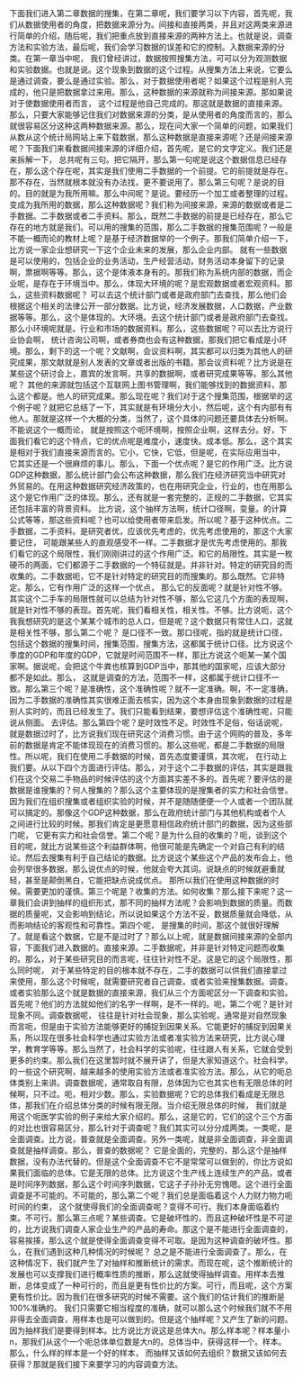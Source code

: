 下面我们进入第二章数据的搜集，在第二章呢，我们要学习以下内容，首先呢，我们从数据使用者的角度，把数据来源分为。间接和直接两类，并且对这两类来源进行简单的介绍，随后呢，我们把重点放到直接来源的两种方法上。也就是说，调查方法和实验方法，最后呢，我们会学习数据的误差和它的控制。入数据来源的分类。在第一章当中呢，
我们曾经讲过，数据按照搜集方法，可可以分为观测数据和实验数据。也就是说。这个现象到数据的这个过程。从搜集方法上来说，它要么是通过调查，要么是通过实验。那么，对于数据使用者呢？如果这个过程是别人完成的，他只是把数据拿过来用。那么，这种数据的来源就称为间接来源。那如果说对于使数据使用者而言，
这个过程是他自己完成的。那这就是数据的直接来源。那么，只要大家能够记住我们对数据来源的分类，是从使用者的角度而言的，那么就很容易区分这种这两种数据来源。那么，现在问大家一个简单的问题，如果我们从数从这个统计局网站上来下载数据，那么这种数据是直接来源呢？还是间接来源呢？下面我们来看数据间接来源的详细介绍，首先呢，是它的文字定义。我们还是来拆解一下，
总共呢有三句。把它隔开，那么第一句呢是说这个数据信息已经存在，那么这个存在呢，其实是我们使用二手数据的一个前提。它的前提就是存在。那不存在，当然就根本就没有办法找，更不要说用了。那么第三句呢？是说的目的。目的就是为我所用嘛。那么中间呢？是说。要经历一个加工或者整理的过程。
变成为我所用的数据，那么这种数据呢？我们称为间接来源，来源的数据或者是二手数据。二手数据或者二手资料。那么，既然二手数据的前提是已经存在，那么它存在的地方就是我们。可以用的搜集的范围，那么二手数据的搜集范围呢？一般是不能一概而论的教材上呢？是基于经济数据举的一个例子。那我们简单介绍一下，比方说一家企业想研究一下这个企业未来的发展，那么企业内部。
就有一些数据是可以使用的，包括企业的业务活动，生产经营活动，财务活动本身留下的记录啊，票据啊等等。那么，这个是体液本身有的。那我们称为系统内部的数据，而企业呢，是存在于环境当中。那么，体现大环境的呢？是宏观数据或者宏观资料。那么，这些资料数据呢？
可以去这个统计部门或者是政府部门去查找，那么他们会根据这个相关的法律公开一部分数据。比方说，经济发展数据，人口数据，产业数据等等。那么，这个是体现的。大环境。去这个统计部门或者是政府部门去查找。那么小环境呢就是。行业和市场的数据资料。那么，这些数据呢？可以去比方说行业协会啊，
统计咨询公司啊，或者券商也会有这种数据，那我们把它看成是小环境。那么，剩下的这一个呢？文献啊，会议资料啊，其实都可以归类为其他人的研究成果，那文献就是别人发表的文章或者出版的书籍。那会议资料呢？比方说是在某些这个研讨会上，嘉宾的发言啊，共享的数据啊，或者研究成果等等。那么其他呢？
其他的来源就包括这个互联网上图书管理啊，我们能够找到的数据资料，那么这个都是。他人的研究成果。那么现在呢？我们对于这个搜集范围，根据举的这个例子呢？就把它总结了一下，其实就是有环境分大小，然后呢，这个有内部有有他人。那就是这样一个大概的分类，当然了，这个具体的问题还要具体去分析啊。不能说这个一概而论，
就是按照这个呃环境啊，按照企业啊，这样去分。好，下面我们看它的这个特点，它的优点呢是难度小，速度快。成本低。那么，这个其实是相对于我们直接来源而言的。它小，它快，它低，但是呢，在实际应用当中，
它其实还是一个很麻烦的事儿。那么，下面一个优点呢？是它的作用广泛。比方说GDP这种数据，那么统计部门会公布这种数据，那么我们在经济研究当中研究对外贸易的。在用这种数据研究经济政策的，也在用研究企业，行业的，也在用那么这个是它作用广泛的体现。那么，还有就是一套完整的，正规的二手数据，它其实还包括丰富的背景资料。
比方说，这个抽样方法啊，统计口径啊，变量。的计算公式等等，那这些资料呢？也可以给使用者带来启发。所以呢？基于这种优点。二手数据，二手资料。是研究者优，应该优先考虑的，优先考虑使用的，那这个大家要记住，
可能跟某些人的直观感受不一样。二手数据才是优先考虑使用的。那我们看它的这个局限性，我们刚刚讲过的这个作用广泛。和它的局限性。其实是一枚硬币的两面，它们都源于二手数据的一个特征就是。并非针对。特定的研究目的而收集的。二手数据呃，它不是针对特定的研究目的而搜集的。那么既然。它非特定。那么，它有作用广泛的这样一个优点，
那么它的反面呢？就是针对性不够。其实这个二手车的局限性就可以总结为针对性不够，那么它这几个方面的表现啊，就是针对性不够的表现。首先呢，我们看相关性，相关性。不够。比方说呃，这个我我想研究的是这个某某个城市的总人口，但是呢？这个数据只有常住人口，这就是相关性不够，那么第二个呢？
是口径不一致。那口径呢，指的就是统计口径，包括这个数据的搜集时间，搜集范围，搜集方法，这都属于统计口径。比方说这个季度的GDP和年度的GDP，它就是时间范围不一样，那比方说这个呃某一某个国家啊。据说呢，会把这个牛粪也核算到GDP当中，那其他的国家呢，应该大部分都不是如此。那么，
这就是调查的方法，范围不一样，这都属于统计口径不一致。那么第三个呢？是准确性，这个准确性呢？就不一定准确。啊，不一定准确，因为二手数据的准确性其实很难正面去核实，因为这个本身由现象到数据的过程是别人实时的，而且已经发生了。我们只能看到结果，要想评估这个准确性呢，只能说从侧面。
去评估。那么第四个呢？是时效性不足。时效性不足俗，俗话说呢，就是数据过时了，比方说我们现在研究这个消费习惯。由于这个网购的普及，多年前的数据是肯定不能体现现在的消费习惯的。那么这些呢，都是二手数据的局限性。所以呢，我们在使用二手数据的时候，首先态度要谨慎，其次呢，
在行动上我们要。从以下四个方面进行评估。那么，对于这个二手数据的评估，其实是跟我们在这个交易二手物品的时候评估的这个方面其实差不多的。首先呢？要评估的是数据是谁搜集的？何人搜集的？那么这个主要体现的是搜集者的实力和社会信誉。因为我们在组织搜集或者组织实验的时候，并不是随随便便一个人或者一个团队就可以搞定的。那像这个GDP这种数据，那么在政府统计部门与其他机构或者个人之间进行比较的时候。那我们肯定是更愿意相信政府统计部门的数据，因为这些部门呢，
它更有实力和社会信誉。第二个呢？是为什么目的收集的？呃，谈到这个目的呢，就比方说某些这个利益群体啊，他很可能是先确定一个对自己有利的结论。然后去搜集有利于自己结论的数据。比方说这个某些这个产品的发布会上，他会列举很多数据，那么说优点的时候，他就会夸大其词。说缺点的时候就避重就轻，甚至是颠倒黑白，它能把缺点说成优点。
那所以我们在使用这种数据的时候。需要更加的谨慎。第三个呢是？收集的方法。如何收集？那么接下来呢？这一章我们会讲到抽样的组织形式，那不同的抽样方法呢？会影响到数据的质量。而数据的质量呢，又会影响到结论，所以说如果这个方法不妥，数据质量就会降低，从而影响结论的客观性和可靠性。第四个呢，
是搜集的时间，那这个就很好理解了。就是看这个数据，它是不是过时了？那么以上呢，就是数据间接来源的全部内容，下面我们进入数据的。直接来源。二手数据呢，并非是针对特定问题而收集的。那么，对于某些研究目的而言呢，往往针对性不足。这是它的这个局限性，那么同时呢，
对于某些特定的目的根本就不存在，二手的数据可以供我们直接拿过来使用，那么这个时候呢，就需要研究者自己调查。或者实验来搜集数据。调查。或者实验那么这个就是数据的直接来源，我们从三个方面呢区分一下调查和实验。首先呢？他们的方法就如他们的名字一样啊，是不一样的。呃，第二个呢？是针对现象不同。调查数据呢，
往往是针对社会现象，那么实验呢，通常是对自然现象而言呃，但是由于实验方法能够更好的捕捉到因果关系。它能更好的捕捉到因果关系，所以现在很多社会科学也通过实验方法或者准实验方法来研究，比方说心理学，教育学等等。那么当然了，社会科学的实验呢，往往跟人有关系，它就会受到更多的约束。那么我们在这里暂时就不展开讲了，但是大家知道这个。社会科学。
的一些这个研究啊，越来越多的使用实验方法或者准实验方法。那么，从它的呃总体类别上来讲。调查数据呢，通常取自有限，总体因为它也其实也有无限总体的时候啊，只不过。呃，相对少数。那么，实验数据呢？它的总体我们看成是无限总体，那我们在介绍总体分类的时候有限无限。当介绍无限总体的时候，
我们就是用这个呃医学实验的例子来给大家介绍的。那么，这是它的，它们的这个三个方面的对比也很容易区分，那么针对于调查呢？我们其实可以分分成两类。一类呢，是全面调查。比方说，普查就是全面调查。另外一类呢，就是非全面调查，非全面调查就是抽样调查。那么，普查的数据呢？
它是全面的，完整的，那么这个是抽样数据，没有办法代替的。但是这个全面调查不它不是常常可以做到的，你比方说如果我们面临的总体。它是无限的总体。比方说这个生产线上连续生产的产品，或者是时间序列数据，那么这个时间序列数据，它这子子孙孙无穷愧嗯。这个进行全面调查是不可能的。不可能的，那么第二个呢？我们总是面临着这个人力财力物力呃时间的约束，
这个就使得我们的全面调查呢？变得不可行。我们本身面临着约束。不可行。那么第三点呢？某些调查。它是破坏性的，而且这种破坏性是不可逆的，比方说我们调查人家企业生产的产品的寿命。那这个是不能进行全面调查的，容易挨揍，那么这个就是使得全面调查变得不可取。是因为这种调查的破坏性。那么，在我们遇到这种几种情况的时候呢？
总之是不能进行全面调查了。那么，在这种情况下，我们就产生了对抽样和推断统计的需求。而现在呢，这个推断统计的发展也可以支撑我们进行概率性质的推断，那么这就使得抽样调查。用样本去推断，总体变成了一种可行的，而且是更有性价比的方案。可行，而且呢，这个方案更有性价比。因为我们在很多研究的时候不需要。这个我们的估计我们的推断是100%准确的。
我们只需要它相当程度的准确，就可以那么这个时候我们就不不用非得去全面调查，用样本也是可以做到的。但是这个抽样呢？又产生了新的问题。因为抽样我们是要得到样本。比方说比方说这是总体大n。那么样本呢？样本量小n，那我们从这个一个呃总体单位数是大n的。总体当中，获得这样一个。样本。那么，什么样的样本是一个好的样本，
而抽样又该如何去组织？数据又该如何去获得？那就是我们接下来要学习的内容调查方法。
